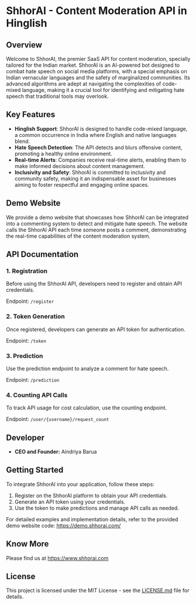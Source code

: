 # ShhorAI - Content Moderation API in Hinglish

## Overview

Welcome to ShhorAI, the premier SaaS API for content moderation, specially tailored for the Indian market. ShhorAI is an AI-powered bot designed to combat hate speech on social media platforms, with a special emphasis on Indian vernacular languages and the safety of marginalized communities. Its advanced algorithms are adept at navigating the complexities of code-mixed language, making it a crucial tool for identifying and mitigating hate speech that traditional tools may overlook.

## Key Features

- **Hinglish Support**: ShhorAI is designed to handle code-mixed language, a common occurrence in India where English and native languages blend.
- **Hate Speech Detection**: The API detects and blurs offensive content, promoting a healthy online environment.
- **Real-time Alerts**: Companies receive real-time alerts, enabling them to make informed decisions about content management.
- **Inclusivity and Safety**: ShhorAI is committed to inclusivity and community safety, making it an indispensable asset for businesses aiming to foster respectful and engaging online spaces.

## Demo Website

We provide a demo website that showcases how ShhorAI can be integrated into a commenting system to detect and mitigate hate speech. The website calls the ShhorAI API each time someone posts a comment, demonstrating the real-time capabilities of the content moderation system.

## API Documentation

### 1. Registration

Before using the ShhorAI API, developers need to register and obtain API credentials.

Endpoint: `/register`


### 2. Token Generation

Once registered, developers can generate an API token for authentication.

Endpoint: `/token`


### 3. Prediction

Use the prediction endpoint to analyze a comment for hate speech.

Endpoint: `/prediction`


### 4. Counting API Calls

To track API usage for cost calculation, use the counting endpoint.

Endpoint: `/user/{username}/request_count`

## Developer

- **CEO and Founder:** Aindriya Barua

## Getting Started

To integrate ShhorAI into your application, follow these steps:

1. Register on the ShhorAI platform to obtain your API credentials.
2. Generate an API token using your credentials.
3. Use the token to make predictions and manage API calls as needed.

For detailed examples and implementation details, refer to the provided demo website code: https://demo.shhorai.com/

## Know More

Please find us at https://www.shhorai.com

## License

This project is licensed under the MIT License - see the [LICENSE.md](LICENSE.md) file for details.
